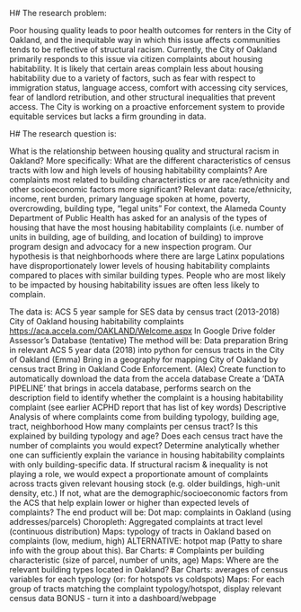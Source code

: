 H# The research problem:

Poor housing quality leads to poor health outcomes for renters in the City of Oakland, and the inequitable way in which this issue affects communities tends to be reflective of structural racism. Currently, the City of Oakland primarily responds to this issue via citizen complaints about housing habitability. It is likely that certain areas complain less about housing habitability due to a variety of factors, such as fear with respect to immigration status, language access, comfort with accessing city services, fear of landlord retribution, and other structural inequalities that prevent access. The City is working on a proactive enforcement system to provide equitable services but lacks a firm grounding in data.

H# The research question is:

What is the relationship between housing quality and structural racism in Oakland? More specifically:
What are the different characteristics of census tracts with low and high levels of housing habitability complaints? Are complaints most related to building characteristics or are race/ethnicity and other socioeconomic factors more significant?
Relevant data: race/ethnicity, income, rent burden, primary language spoken at home, poverty, overcrowding, building type, “legal units”
For context, the Alameda County Department of Public Health has asked for an analysis of the types of housing that have the most housing habitability complaints (i.e. number of units in building, age of building, and location of building) to improve program design and advocacy for a new inspection program.
Our hypothesis is that neighborhoods where there are large Latinx populations have disproportionately lower levels of housing habitability complaints compared to places with similar building types. People who are most likely to be impacted by housing habitability issues are often less likely to complain.

The data is:
ACS 5 year sample for SES data by census tract (2013-2018)
City of Oakland housing habitability complaints
https://aca.accela.com/OAKLAND/Welcome.aspx
In Google Drive folder
Assessor’s Database (tentative)
The method will be:
Data preparation
Bring in relevant ACS 5 year data (2018) into python for census tracts in the City of Oakland (Emma)
Bring in a geography for mapping City of Oakland by census tract
Bring in Oakland Code Enforcement. (Alex)
Create function to automatically download the data from the accela database
Create a ‘DATA PIPELINE’ that brings in accela database, performs search on the description field to identify whether the complaint is a housing habitability complaint (see earlier ACPHD report that has list of key words)
Descriptive Analysis of where complaints come from 
building typology, building age, tract,  neighborhood
How many complaints per census tract? Is this explained by building typology and age?
Does each census tract have the number of complaints you would expect? Determine analytically whether one can sufficiently explain the variance in housing habitability complaints with only building-specific data.
If structural racism & inequality is not playing a role, we would expect a proportionate amount of complaints across tracts given relevant housing stock (e.g. older buildings, high-unit density, etc.)
If not, what are the demographic/socioeconomic factors from the ACS that help explain lower or higher than expected levels of complaints?
The end product will be:
Dot map: complaints in Oakland (using addresses/parcels)
Choropleth: Aggregated complaints at tract level (continuous distribution)
Maps: typology of tracts in Oakland based on complaints (low, medium, high)
ALTERNATIVE: hotpot map (Patty to share info with the group about this).
Bar Charts: # Complaints per building characteristic (size of parcel, number of units, age)
Maps: Where are the relevant  building types located in Oakland?
Bar Charts: averages of census variables for each typology (or: for hotspots vs coldspots)
Maps: For each group of tracts matching the complaint typology/hotspot, display relevant census data
BONUS - turn it into a dashboard/webpage

